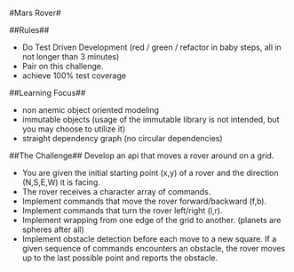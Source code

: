 #Mars Rover#

##Rules##
- Do Test Driven Development (red / green / refactor in baby steps, all in not longer than 3 minutes)
- Pair on this challenge.
- achieve 100% test coverage

##Learning Focus##
- non anemic object oriented modeling
- immutable objects (usage of the immutable library is not intended, but you may choose to utilize it)
- straight dependency graph (no circular dependencies)

##The Challenge##
Develop an api that moves a rover around on a grid.

  - You are given the initial starting point (x,y) of a rover and the direction (N,S,E,W) it is facing.
  - The rover receives a character array of commands.
  - Implement commands that move the rover forward/backward (f,b).
  - Implement commands that turn the rover left/right (l,r).
  - Implement wrapping from one edge of the grid to another. (planets are spheres after all)
  - Implement obstacle detection before each move to a new square. If a given sequence of commands encounters an obstacle, the rover moves up to the last possible point and reports the obstacle.
